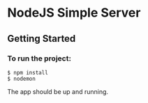 # NodeJS Simple Server

## Getting Started
### To run the project:  

`$ npm install`  
`$ nodemon`  

The app should be up and running. 
